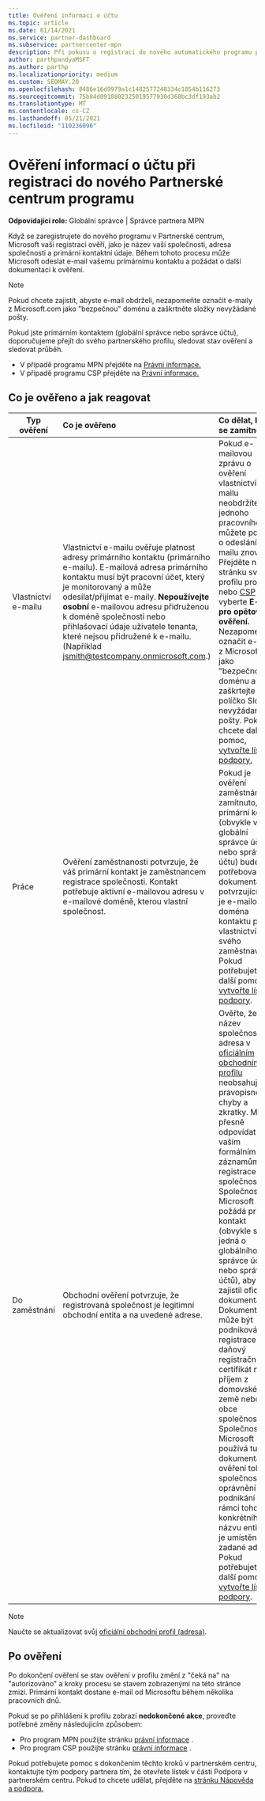 ```yaml
---
title: Ověření informací o účtu
ms.topic: article
ms.date: 01/14/2021
ms.service: partner-dashboard
ms.subservice: partnercenter-mpn
description: Při pokusu o registraci do nového automatického programu postupujte podle stavu Partnerské centrum účtu. Zjistěte, jak v případě potřeby zadat další informace.
author: parthpandyaMSFT
ms.author: parthp
ms.localizationpriority: medium
ms.custom: SEOMAY.20
ms.openlocfilehash: 8486e16d9979a1c1482577248334c1854b116273
ms.sourcegitcommit: 75b84d0918802325019577930d368bc3df193ab2
ms.translationtype: MT
ms.contentlocale: cs-CZ
ms.lasthandoff: 05/21/2021
ms.locfileid: "110236096"
---
```

# <a name="verify-your-account-information-when-you-enroll-in-a-new-partner-center-program"></a>Ověření informací o účtu při registraci do nového Partnerské centrum programu

**Odpovídající role:** Globální správce | Správce partnera MPN

Když se zaregistrujete do nového programu v Partnerské centrum, Microsoft vaši registraci ověří, jako je název vaší společnosti, adresa společnosti a primární kontaktní údaje. Během tohoto procesu může Microsoft odeslat e-mail vašemu primárnímu kontaktu a požádat o další dokumentaci k ověření.

>[!NOTE]
>Pokud chcete zajistit, abyste e-mail obdrželi, nezapomeňte označit e-maily z Microsoft.com jako "bezpečnou" doménu a zaškrtněte složky nevyžádané pošty.

Pokud jste primárním kontaktem (globální správce nebo správce účtu), doporučujeme přejít do svého partnerského profilu, sledovat stav ověření a sledovat průběh.

- V případě programu MPN přejděte na [Právní informace.](https://partner.microsoft.com/pcv/accountsettings/connectedpartnerprofile)
- V případě programu CSP přejděte na [Právní informace.](https://partner.microsoft.com/pcv/accountsettings/partnerprofile)


## <a name="what-is-verified-and-how-to-respond"></a>Co je ověřeno a jak reagovat

|**Typ ověření**   |**Co je ověřeno**   |**Co dělat, když se zamítne**   |
|----------------------------|:-----------------------------------|:--------------------------------------|
|Vlastnictví e-mailu   |Vlastnictví e-mailu ověřuje platnost adresy primárního kontaktu (primárního e-mailu). E-mailová adresa primárního kontaktu musí být pracovní účet, který je monitorovaný a může odesílat/přijímat e-maily. **Nepoužívejte osobní** e-mailovou adresu přidruženou k doméně společnosti nebo přihlašovací údaje uživatele tenanta, které nejsou přidružené k e-mailu. (Například jsmith@testcompany.onmicrosoft.com.)  |Pokud e-mailovou zprávu o ověření vlastnictví e-mailu neobdržíte do jednoho pracovního dne, můžete požádat o odeslání e-mailu znovu. Přejděte na stránku svého profilu pro [MPN](https://partner.microsoft.com/pcv/accountsettings/connectedpartnerprofile) nebo [CSP](https://partner.microsoft.com/pcv/accountsettings/partnerprofile) a vyberte **E-mail pro opětovné ověření.** Nezapomeňte označit e-maily z Microsoft.com jako "bezpečnou" doménu a zaškrtejte políčko Složky nevyžádané pošty. Pokud chcete další pomoc, [vytvořte lístek podpory.](https://partner.microsoft.com/dashboard/support/csp/servicerequests/create?stage=2&topicid=b818ac05-8091-44a0-f9b4-6bb008a1ef54)|
|Práce |Ověření zaměstnanosti potvrzuje, že váš primární kontakt je zaměstnancem registrace společnosti. Kontakt potřebuje aktivní e-mailovou adresu v e-mailové doméně, kterou vlastní společnost.|Pokud je ověření zaměstnání zamítnuto, primární kontakt (obvykle váš globální správce účtu nebo správce účtu) bude potřebovat dokumentaci potvrzující, že je e-mailová doména kontaktu pod vlastnictvím svého zaměstnavatele. Pokud potřebujete další pomoc, [vytvořte lístek podpory](https://partner.microsoft.com/dashboard/support/csp/servicerequests/create?stage=2&topicid=c34a5c81-a111-476d-11a4-81c808c37a6b).|
|Do zaměstnání   | Obchodní ověření potvrzuje, že registrovaná společnost je legitimní obchodní entita a na uvedené adrese.|Ověřte, že název společnosti a adresa v [oficiálním obchodním profilu](https://partner.microsoft.com/pcv/accountsettings/connectedpartnerprofile) neobsahují pravopisné chyby a zkratky. Musí přesně odpovídat vašim formálním záznamům registrace společnosti. Společnost Microsoft požádá primární kontakt (obvykle se jedná o globálního správce účtu nebo správce účtů), aby zajistil oficiální dokumentaci. Dokumentace může být podniková registrace nebo daňový registrační certifikát nebo příjem z domovské země nebo obce společnosti. Společnost Microsoft používá tuto dokumentaci k ověření toho, že společnost má oprávnění k podnikání v rámci tohoto konkrétního názvu entity a je umístěná na zadané adrese. Pokud potřebujete další pomoc, [vytvořte lístek podpory](https://partner.microsoft.com/dashboard/support/csp/servicerequests/create?stage=2&topicid=52ac28f3-d58f-99d9-9846-3df5a6477c54).|

> [!NOTE]
> Naučte se aktualizovat svůj [oficiální obchodní profil (adresa)](update-your-partner-profile.md).

## <a name="after-verification"></a>Po ověření

Po dokončení ověření se stav ověření v profilu změní z "čeká na" na "autorizováno" a kroky procesu se stavem zobrazenými na této stránce zmizí. Primární kontakt dostane e-mail od Microsoftu během několika pracovních dnů. 

Pokud se po přihlášení k profilu zobrazí **nedokončené akce**, proveďte potřebné změny následujícím způsobem:

- Pro program MPN použijte stránku [právní informace](https://partner.microsoft.com/pcv/accountsettings/connectedpartnerprofile) .  
- Pro program CSP použijte stránku [právní informace](https://partner.microsoft.com/pcv/accountsettings/partnerprofile) .

Pokud potřebujete pomoc s dokončením těchto kroků v partnerském centru, kontaktujte tým podpory partnera tím, že otevřete lístek v části Podpora v partnerském centru. Pokud to chcete udělat, přejděte na [stránku Nápověda a podpora.](https://partner.microsoft.com/dashboard/support/servicerequests/create?stage=2&topicid=21655de7-7dbb-4927-33a2-f60f45feadf3)
